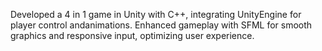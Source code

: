Developed a 4 in 1 game in Unity with C++, integrating UnityEngine for player control andanimations.
Enhanced gameplay with SFML for smooth graphics and responsive input, optimizing user experience.
